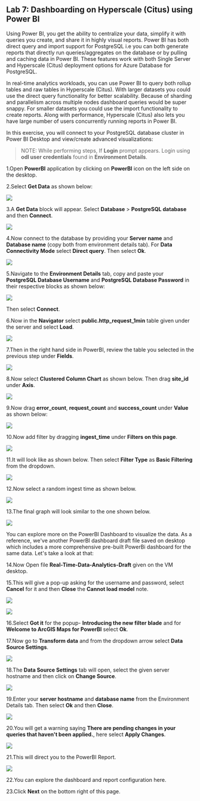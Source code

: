 ## **Lab 7: Dashboarding on Hyperscale (Citus) using Power BI**

Using Power BI, you get the ability to centralize your data, simplify it with queries you create, and share it in highly visual reports. Power BI has both direct query and import support for PostgreSQL i.e you can both generate reports that directly run queries/aggregates on the database or by pulling and caching data in Power BI. These features work with both Single Server and Hyperscale (Citus) deployment options for Azure Database for PostgreSQL.

In real-time analytics workloads, you can use Power BI to query both rollup tables and raw tables in Hyperscale (Citus). With larger datasets you could use the direct query functionality for better scalability. Because of sharding and parallelism across multiple nodes dashboard queries would be super snappy. For smaller datasets you could use the import functionality to create reports. Along with performance, Hyperscale (Citus) also lets you have large number of users concurrently running reports in Power BI.
 
In this exercise, you will connect to your PostgreSQL database cluster in Power BI Desktop and view/create advanced visualizations:

>NOTE: While performing steps, If **Login** prompt appears. Login using **odl user credentials** found in **Environment Details**.

1.Open **PowerBI** application by clicking on **PowerBI** icon on the left side on the desktop.

2.Select **Get Data** as shown below:

 ![](images/citus4.png)

3.A **Get Data** block will appear. Select **Database** > **PostgreSQL database** and then **Connect**.

 ![](images/getdata1.png)

4.Now connect to the database by providing your **Server name** and **Database name** (copy both from environment details tab). For **Data Connectivity Mode** select **Direct query**. Then select **Ok**.

 ![](images/getdata2.png)

5.Navigate to the **Environment Details** tab, copy and paste your **PostgreSQL Database Username** and **PostgreSQL Database Password** in their respective blocks as shown below:

 ![](images/dbconnect.png)

Then select **Connect**.

6.Now in the **Navigator** select **public.http_request_1min** table given under the server and select **Load**.

 ![](images/getdata3.png)

7.Then in the right hand side in PowerBI, review the table you selected in the previous step under **Fields**.

 ![](images/getdata4.png)

8.Now select **Clustered Column Chart** as shown below. Then drag **site_id** under **Axis**.

 ![](images/graph1.png)

9.Now drag **error_count**, **request_count** and **success_count** under **Value** as shown below:

 ![](images/graph2.png)

10.Now add filter by dragging **ingest_time** under **Filters on this page**.

 ![](images/graph3.png)

11.It will look like as shown below. Then select **Filter Type** as **Basic Filtering** from the dropdown.

 ![](images/graph4.png)

12.Now select a random ingest time as shown below.

 ![](images/graph5.png)

13.The final graph will look similar to the one shown below.

 ![](images/graph6.png)

You can explore more on the PowerBI Dashboard to visualize the data. As a reference, we've another PowerBI dashboard draft file saved on desktop which includes a more comprehensive pre-built PowerBi dashboard for the same data. Let's take a look at that:

14.Now Open file **Real-Time-Data-Analytics-Draft** given on the VM desktop.

15.This will give a pop-up asking for the username and password, select **Cancel** for it and then **Close** the **Cannot load model** note.

![](images/cancel.png)

![](images/cancel1.png)

16.Select **Got it** for the popup- **Introducing the new filter blade** and for **Welcome to ArcGIS Maps for PowerBI** select **Ok**. 

17.Now go to **Transform data** and from the dropdown arrow select **Data Source Settings**.

![](https://github.com/Shivashant25/Building-Real-time-applications-using-Hyperscale-Citus/blob/master/images/bi.png?raw=true)

18.The **Data Source Settings** tab will open, select the given server hostname and then click on **Change Source**.

![](images/sourcechange.png)

19.Enter your **server hostname** and **database name** from the Environment Details tab. Then select **Ok** and then **Close**.

![](images/changesource1.png)

20.You will get a warning saying **There are pending changes in your queries that haven't been applied.**, here select **Apply Changes**.

![](images/applychanges.png)

21.This will direct you to the PowerBI Report.

![](images/pbixfile.png)

22.You can explore the dashboard and report configuration here. 

23.Click **Next** on the bottom right of this page.



